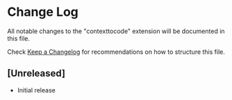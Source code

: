 # Change Log

All notable changes to the "contexttocode" extension will be documented in this file.

Check [Keep a Changelog](http://keepachangelog.com/) for recommendations on how to structure this file.

## [Unreleased]

- Initial release